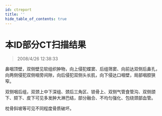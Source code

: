 ```yaml
---
id: ctreport
title: ''
hide_table_of_contents: true
---
```


# 本ID部分CT扫描结果

> 2008/4/26 12:38:33

<div style={{color: '#CC0000', fontSize: '18px', fontWeight: '500'}}>

鼻咽顶壁，双侧壁见软组织肿物，向上侵犯蝶窦、后组筛窦、向前达双侧后鼻孔，向两侧侵犯双侧咽旁间隙，向后侵犯双侧头长肌，向下侵达口咽壁，局部咽腔狭窄。

双侧咽后组，双颈上中下深组、颈后三角区、锁骨上、双侧气管食管沟、双侧颌下、颏下、皮下可见多发肿大淋巴结，部分融合、不均匀强化、包绕颈部血管。

枕骨斜坡等可见不同程度骨质破坏。

</div>